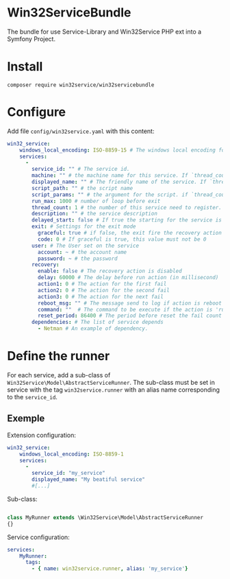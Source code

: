 # Win32ServiceBundle
The bundle for use Service-Library and Win32Service PHP ext into a Symfony Project.


# Install

```shell
composer require win32service/win32servicebundle
```

# Configure

Add file `config/win32service.yaml` with this content:

```yaml
win32_service:
    windows_local_encoding: ISO-8859-15 # The windows local encoding for convert the string UTF-8 from configuration to the local encodding
    services:
      -
        service_id: "" # The service id.
        machine: "" # the machine name for this service. If `thread_count` > 1, you can use `%d` for define the place of the thread number
        displayed_name: "" # The friendly name of the service. If `thread_count` > 1, you can use `%d` for define the place of the thread number
        script_path: "" # the script name
        script_params: "" # the argument for the script. if `thread_count` > 1, you can use `%d` for define the place of the thread number
        run_max: 1000 # number of loop before exit
        thread_count: 1 # the number of this service need to register. Use `%d` into `service_id`, `displayed_name` and `script_params` for contains the service number.
        description: "" # the service description
        delayed_start: false # If true the starting for the service is delayed
        exit: # Settings for the exit mode
          graceful: true # if false, the exit fire the recovery action
          code: 0 # If graceful is true, this value must not be 0
        user: # The User set on the service
          account: ~ # the account name
          password: ~ # the password
        recovery:
          enable: false # The recovery action is disabled
          delay: 60000 # The delay before run action (in millisecond)
          action1: 0 # The action for the first fail
          action2: 0 # The action for the second fail
          action3: 0 # The action for the next fail
          reboot_msg: "" # The message send to log if action is reboot the server
          command: ""  # The command to be execute if the action is 'run command'
          reset_period: 86400 # The period before reset the fail count (in minutes)
        dependencies: # The list of service depends
          - Netman # An example of dependency.

```

# Define the runner

For each service, add a sub-class of `Win32Service\Model\AbstractServiceRunner`.
The sub-class must be set in service with the tag `win32service.runner` with an alias name corresponding to the `service_id`.

## Exemple

Extension configuration:

```yaml
win32_service:
    windows_local_encoding: ISO-8859-1
    services:
      -
        service_id: "my_service"
        displayed_name: "My beatiful service"
        #[...]

```


Sub-class:

```php

class MyRunner extends \Win32Service\Model\AbstractServiceRunner
{}

```

Service configuration:

```yaml
services:
    MyRunner:
      tags:
        - { name: win32service.runner, alias: 'my_service'}
```
